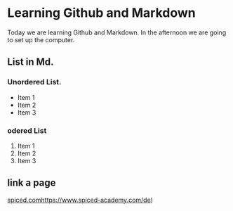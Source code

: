 # Learning Github and Markdown

Today we are learning Github and Markdown. In the afternoon we are going to set up the computer. 

## List in Md.

### Unordered List. 
- Item 1
- Item 2
- Item 3

### odered List
1. Item 1
2. Item 2
3. Item 3

## link a page
[spiced.com](https://www.spiced-academy.com/de)https://www.spiced-academy.com/de)
